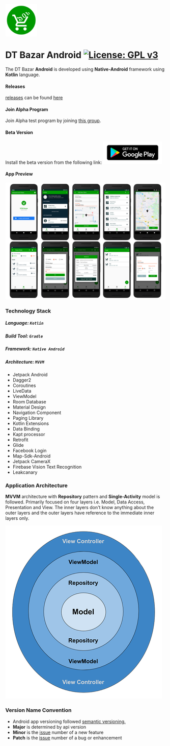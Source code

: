 <img width="100" height="100" src="../icon/dtbazar-icon.png" alt="dtbazar-icon">

# DT Bazar Android [![License: GPL v3](https://img.shields.io/badge/License-GPLv3-blue.svg)](../LICENSE)
The DT Bazar **Android** is developed using **Native-Android** framework using **Kotlin** language.

#### Releases
[releases](https://github.com/Roaim/DTBazar/releases) can be found [here](https://github.com/Roaim/DTBazar/releases)

#### Join Alpha Program
Join Alpha test program by joining [this group](https://groups.google.com/d/forum/alpha-testers-of-dt-bazar). 

#### Beta Version
Install the beta version from the following link:
[<img height="72" src="../preview/android/google-play-badge.png">](https://play.google.com/apps/testing/app.roaim.dtbazar.demo)

#### App Preview
![Android Preview](../preview/android/scs.png)

### Technology Stack
##### Language: `Kotlin`
##### Build Tool: `Gradle`
##### Framework: `Native Android`
##### Architecture: `MVVM`
* Jetpack Android
* Dagger2
* Coroutines
* LiveData
* ViewModel
* Room Database
* Material Design
* Navigation Component
* Paging Library
* Kotlin Extensions
* Data Binding
* Kapt processor
* Retrofit
* Glide
* Facebook Login
* Map-Sdk-Android
* Jetpack CameraX
* Firebase Vision Text Recognition
* Leakcanary

### Application Architecture
**MVVM** architecture with **Repository** pattern and **Single-Activity** model is followed. Primarily focused on four layers i.e. Model, Data Access, Presentation and View. The inner layers don't know anything about the outer layers and the outer layers have reference to the immediate inner layers only.

![android-architecture](dtbazar-android-architecture.png)

### Version Name Convention
* Android app versioning followed [semantic versioning.](https://semver.org)
* **Major** is determined by api version
* **Minor**  is the [issue](https://github.com/Roaim/DTBazar/issues) number of a new feature
* **Patch** is the [issue](https://github.com/Roaim/DTBazar/issues) number of a bug or enhancement